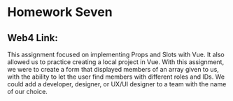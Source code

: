 # Homework Seven

## Web4 Link:

This assignment focused on implementing Props and Slots with Vue. It also allowed us to practice creating a local project in Vue. With this assignment, we were to create a form that displayed members of an array given to us, with the ability to let the user find members with different roles and IDs. We could add a developer, designer, or UX/UI designer to a team with the name of our choice.

